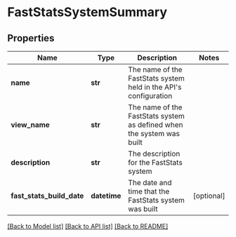 # FastStatsSystemSummary

## Properties
Name | Type | Description | Notes
------------ | ------------- | ------------- | -------------
**name** | **str** | The name of the FastStats system held in the API&#39;s configuration | 
**view_name** | **str** | The name of the FastStats system as defined when the system was built | 
**description** | **str** | The description for the FastStats system | 
**fast_stats_build_date** | **datetime** | The date and time that the FastStats system was built | [optional] 

[[Back to Model list]](../README.md#documentation-for-models) [[Back to API list]](../README.md#documentation-for-api-endpoints) [[Back to README]](../README.md)


